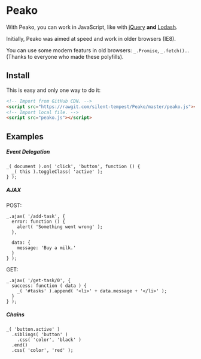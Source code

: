 # Peako

With Peako, you can work in JavaScript, like with [jQuery](https://jquery.com) **and** [Lodash](https://lodash.com).

Initially, Peako was aimed at speed and work in older browsers (IE8).

You can use some modern featurs in old browsers: `_.Promise`, `_.fetch()`... (Thanks to everyone who made these polyfills).

## Install

This is easy and only one way to do it:

```html
<!-- Import from GitHub CDN. -->
<script src="https://rawgit.com/silent-tempest/Peako/master/peako.js"></script>
<!-- Import local file. -->
<script src="peako.js"></script>
```

## Examples

##### Event Delegation

```
_( document ).on( 'click', 'button', function () {
  _( this ).toggleClass( 'active' );
} );
```

##### AJAX

POST:

```
_.ajax( '/add-task', {
  error: function () {
    alert( 'Something went wrong' );
  },

  data: {
    message: 'Buy a milk.'
  }
} );
```

GET:

```
_.ajax( '/get-task/0', {
  success: function ( data ) {
    _( '#tasks' ).append( '<li>' + data.message + '</li>' );
  }
} );
```

##### Chains

```
_( 'button.active' )
  .siblings( 'button' )
    .css( 'color', 'black' )
  .end()
  .css( 'color', 'red' );
```
